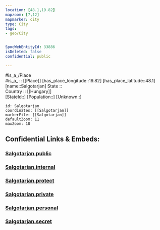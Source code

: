 ```yaml
---
location: [48.1,19.82] 
mapzoom: [7,12] 
mapmarker: city 
type: City
tags:
- geo/City


SpocWebEntityId: 33886
isDeleted: false
confidential: public

---
```

#is_a_/Place  
#is_a_ :: [[Place]] 
[has_place_longitude::19.82] 
[has_place_latitude::48.1] 
[name::Salgotarjan] 
State ::  
Country :: [[Hungary]]  
[StateId::] 
[Population::] 
[Unknown::] 


```leaflet
id: Salgotarjan
coordinates: [[Salgotarjan]] 
markerFile: [[Salgotarjan]] 
defaultZoom: 11 
maxZoom: 18
```


## Confidential Links & Embeds: 

### [Salgotarjan.public](/_public/\Earth\Continent\Europe\Europe~East\Hungary\Counties~Hungary\Nógrád\counties~Nógrád\Salgótarján\CitySalgotarjan.public.md) 

### [Salgotarjan.internal](/_internal/\Earth\Continent\Europe\Europe~East\Hungary\Counties~Hungary\Nógrád\counties~Nógrád\Salgótarján\CitySalgotarjan.internal.md) 

### [Salgotarjan.protect](/_protect/\Earth\Continent\Europe\Europe~East\Hungary\Counties~Hungary\Nógrád\counties~Nógrád\Salgótarján\CitySalgotarjan.protect.md) 

### [Salgotarjan.private](/_private/\Earth\Continent\Europe\Europe~East\Hungary\Counties~Hungary\Nógrád\counties~Nógrád\Salgótarján\CitySalgotarjan.private.md) 

### [Salgotarjan.personal](/_personal/\Earth\Continent\Europe\Europe~East\Hungary\Counties~Hungary\Nógrád\counties~Nógrád\Salgótarján\CitySalgotarjan.personal.md) 

### [Salgotarjan.secret](/_secret/\Earth\Continent\Europe\Europe~East\Hungary\Counties~Hungary\Nógrád\counties~Nógrád\Salgótarján\CitySalgotarjan.secret.md)

